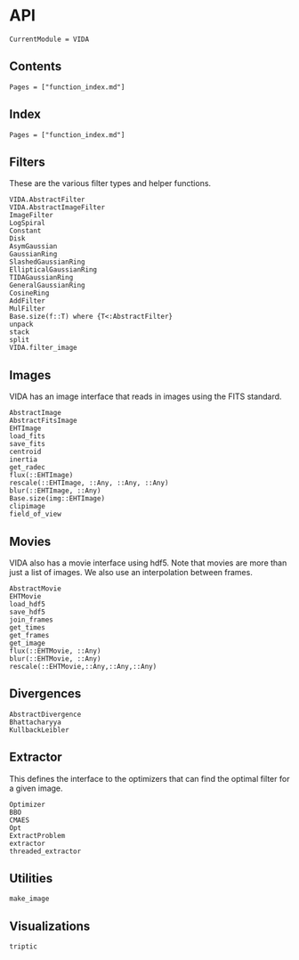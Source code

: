 # API

```@meta
CurrentModule = VIDA
```

## Contents

```@contents
Pages = ["function_index.md"]
```

## Index

```@index
Pages = ["function_index.md"]
```



## Filters

These are the various filter types and helper functions.

```@docs
VIDA.AbstractFilter
VIDA.AbstractImageFilter
ImageFilter
LogSpiral
Constant
Disk
AsymGaussian
GaussianRing
SlashedGaussianRing
EllipticalGaussianRing
TIDAGaussianRing
GeneralGaussianRing
CosineRing
AddFilter
MulFilter
Base.size(f::T) where {T<:AbstractFilter}
unpack
stack
split
VIDA.filter_image
```

## Images

VIDA has an image interface that reads in images using the FITS standard.

```@docs
AbstractImage
AbstractFitsImage
EHTImage
load_fits
save_fits
centroid
inertia
get_radec
flux(::EHTImage)
rescale(::EHTImage, ::Any, ::Any, ::Any)
blur(::EHTImage, ::Any)
Base.size(img::EHTImage)
clipimage
field_of_view
```

## Movies

VIDA also has a movie interface using hdf5. Note that movies are
more than just a list of images. We also use an interpolation between frames.

```@docs
AbstractMovie
EHTMovie
load_hdf5
save_hdf5
join_frames
get_times
get_frames
get_image
flux(::EHTMovie, ::Any)
blur(::EHTMovie, ::Any)
rescale(::EHTMovie,::Any,::Any,::Any)
```

## Divergences

```@docs
AbstractDivergence
Bhattacharyya
KullbackLeibler
```


## Extractor

This defines the interface to the optimizers that can find
the optimal filter for a given image.

```@docs
Optimizer
BBO
CMAES
Opt
ExtractProblem
extractor
threaded_extractor
```

## Utilities

```@docs
make_image
```

## Visualizations

```@docs
triptic
```
